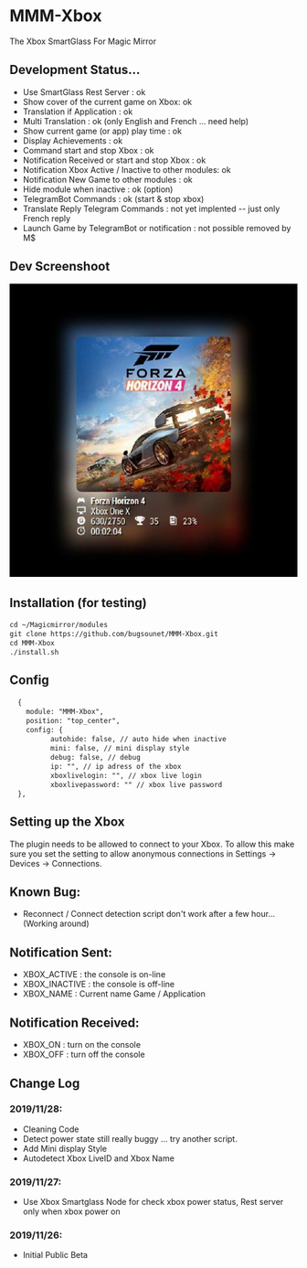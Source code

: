 # MMM-Xbox

The Xbox SmartGlass For Magic Mirror

## Development Status...

* Use SmartGlass Rest Server : ok
* Show cover of the current game on Xbox: ok
* Translation if Application : ok
* Multi Translation : ok (only English and French ... need help)
* Show current game (or app) play time : ok
* Display Achievements : ok
* Command start and stop Xbox : ok
* Notification Received or start and stop Xbox : ok
* Notification Xbox Active / Inactive to other modules: ok
* Notification New Game to other modules : ok
* Hide module when inactive : ok (option)
* TelegramBot Commands : ok (start & stop xbox)
* Translate Reply Telegram Commands : not yet implented -- just only French reply
* Launch Game by TelegramBot or notification : not possible removed by M$

## Dev Screenshoot
![](https://github.com/bugsounet/MMM-Xbox/blob/master/screenshoot.jpg)

## Installation (for testing)
```
cd ~/Magicmirror/modules
git clone https://github.com/bugsounet/MMM-Xbox.git
cd MMM-Xbox
./install.sh
```

## Config
```
  {
    module: "MMM-Xbox",
    position: "top_center",
    config: {
		  autohide: false, // auto hide when inactive
		  mini: false, // mini display style
		  debug: false, // debug
		  ip: "", // ip adress of the xbox
		  xboxlivelogin: "", // xbox live login
		  xboxlivepassword: "" // xbox live password
  },
```

## Setting up the Xbox
The plugin needs to be allowed to connect to your Xbox. To allow this make sure you set the setting to allow anonymous connections in Settings -> Devices -> Connections.

## Known Bug:
* Reconnect / Connect detection script don't work after a few hour... (Working around)

## Notification Sent:
* XBOX_ACTIVE : the console is on-line
* XBOX_INACTIVE : the console is off-line
* XBOX_NAME : Current name Game / Application

## Notification Received:
* XBOX_ON : turn on the console
* XBOX_OFF : turn off the console

## Change Log
 
### 2019/11/28:
* Cleaning Code
* Detect power state still really buggy ... try another script.
* Add Mini display Style
* Autodetect Xbox LiveID and Xbox Name
### 2019/11/27:
* Use Xbox Smartglass Node for check xbox power status, Rest server only when xbox power on
### 2019/11/26:
* Initial Public Beta
